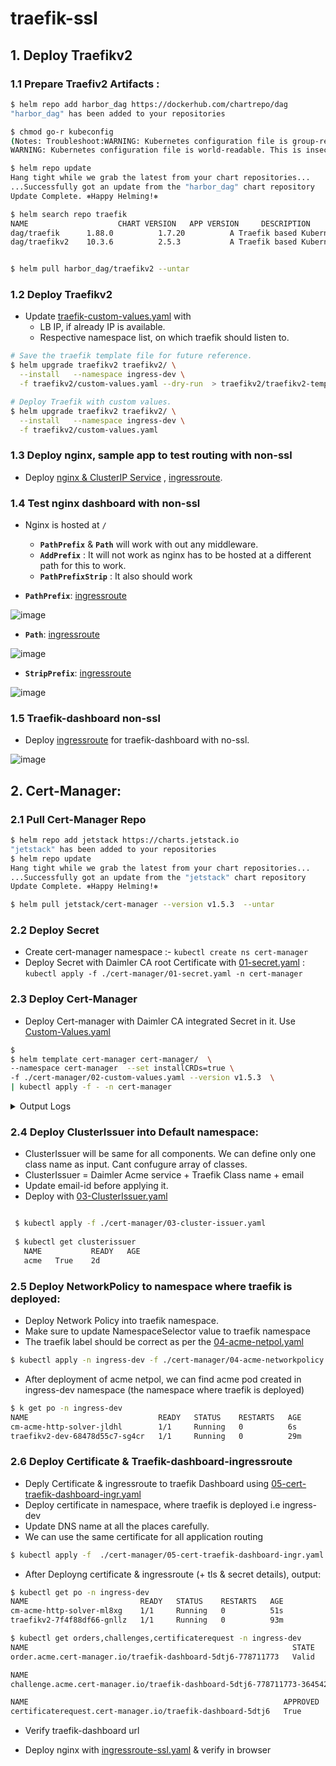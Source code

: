# traefik-ssl

## 1. Deploy Traefikv2

### 1.1 Prepare Traefiv2 Artifacts :

```sh
$ helm repo add harbor_dag https://dockerhub.com/chartrepo/dag
"harbor_dag" has been added to your repositories

$ chmod go-r kubeconfig
(Notes: Troubleshoot:WARNING: Kubernetes configuration file is group-readable. This is insecure. Location: /home/.../kubeconfig
WARNING: Kubernetes configuration file is world-readable. This is insecure. Location: /home/.../kubeconfig)

$ helm repo update
Hang tight while we grab the latest from your chart repositories...
...Successfully got an update from the "harbor_dag" chart repository
Update Complete. ⎈Happy Helming!⎈

$ helm search repo traefik
NAME                    CHART VERSION   APP VERSION     DESCRIPTION
dag/traefik      1.88.0          1.7.20          A Traefik based Kubernetes ingress controller w...
dag/traefikv2    10.3.6          2.5.3           A Traefik based Kubernetes ingress controller


$ helm pull harbor_dag/traefikv2 --untar
```
### 1.2 Deploy Traefikv2 

 * Update [traefik-custom-values.yaml](./traefikv2/custom-values.yaml) with 
   * LB IP, if already IP is available.
   * Respective namespace list, on which traefik should listen to.
 
```sh
# Save the traefik template file for future reference. 
$ helm upgrade traefikv2 traefikv2/ \
  --install   --namespace ingress-dev \
  -f traefikv2/custom-values.yaml --dry-run  > traefikv2/traefikv2-template.yaml

# Deploy Traefik with custom values.
$ helm upgrade traefikv2 traefikv2/ \
  --install   --namespace ingress-dev \
  -f traefikv2/custom-values.yaml

```

  ### 1.3 Deploy nginx, sample app to test routing with non-ssl
   * Deploy [nginx & ClusterIP Service](nginx/nginx.yaml) , [ingressroute](nginx/nginx-ingressroute-pathprefix-no-ssl.yaml).

  ### 1.4 Test nginx dashboard with non-ssl
  * Nginx is hosted at `/`
      *  **`PathPrefix`** & **`Path`** will work with out any middleware.
      *  **`AddPrefix`** : It will not work as nginx has to be hosted at a different path for this to work.
      *  **`PathPrefixStrip`** : It also should work

  * **`PathPrefix`**: [ingressroute](nginx/nginx-ingressroute-pathprefix-no-ssl.yaml)

  ![image](https://media.git.daimler.com/user/3406/files/9e57b380-37ec-11ec-9e00-8f69e635fcd4)

  * **`Path`**: [ingressroute](nginx/nginx-ingressroute-path-no-ssl.yaml)
  
  ![image](https://media.git.daimler.com/user/3406/files/3b1e4f00-37f5-11ec-96c9-2434d6bb75bb)

  * **`StripPrefix`**: [ingressroute](nginx/nginx-ingressroute-stripPrefix-no-ssl.yaml)
  
  ![image](https://media.git.daimler.com/user/3406/files/630eb200-37f7-11ec-965c-126ba845cfd2)


  ### 1.5 Traefik-dashboard non-ssl
   * Deploy [ingressroute](traefikv2/traefik-dashboard-ingressroute-no-ssl.yaml) for traefik-dashboard with no-ssl.
   
  
  ![image](https://media.git.daimler.com/user/3406/files/58501f00-37ef-11ec-98da-18b33ac9d96f)

  
  
## 2. Cert-Manager:

  ### 2.1 Pull Cert-Manager Repo
  
```sh
$ helm repo add jetstack https://charts.jetstack.io
"jetstack" has been added to your repositories
$ helm repo update
Hang tight while we grab the latest from your chart repositories...
...Successfully got an update from the "jetstack" chart repository
Update Complete. ⎈Happy Helming!⎈

$ helm pull jetstack/cert-manager --version v1.5.3  --untar

```

  ### 2.2 Deploy Secret 
  
  * Create cert-manager namespace :- `kubectl create ns cert-manager`
  * Deploy Secret with Daimler CA root Certificate with [01-secret.yaml](./cert-manager/01-secret.yaml) : `kubectl apply -f ./cert-manager/01-secret.yaml -n cert-manager`
  
  ### 2.3 Deploy Cert-Manager
  
  * Deploy Cert-manager with Daimler CA integrated Secret in it. Use [Custom-Values.yaml](./cert-manager/02-custom-values.yaml)
  
```sh
$ 
$ helm template cert-manager cert-manager/  \
--namespace cert-manager  --set installCRDs=true \
-f ./cert-manager/02-custom-values.yaml --version v1.5.3  \
| kubectl apply -f - -n cert-manager

```

<details><summary>Output Logs</summary>
<p>
serviceaccount/cert-manager-cainjector created
serviceaccount/cert-manager created
serviceaccount/cert-manager-webhook created
customresourcedefinition.apiextensions.k8s.io/challenges.acme.cert-manager.io created
customresourcedefinition.apiextensions.k8s.io/certificaterequests.cert-manager.io created
customresourcedefinition.apiextensions.k8s.io/orders.acme.cert-manager.io created
customresourcedefinition.apiextensions.k8s.io/certificates.cert-manager.io created
customresourcedefinition.apiextensions.k8s.io/issuers.cert-manager.io created
customresourcedefinition.apiextensions.k8s.io/clusterissuers.cert-manager.io created
clusterrole.rbac.authorization.k8s.io/cert-manager-cainjector created
clusterrole.rbac.authorization.k8s.io/cert-manager-controller-orders created
clusterrole.rbac.authorization.k8s.io/cert-manager-edit created
clusterrole.rbac.authorization.k8s.io/cert-manager-controller-certificatesigningrequests created
clusterrole.rbac.authorization.k8s.io/cert-manager-controller-clusterissuers created
clusterrole.rbac.authorization.k8s.io/cert-manager-controller-certificates created
clusterrole.rbac.authorization.k8s.io/cert-manager-view created
clusterrole.rbac.authorization.k8s.io/cert-manager-controller-issuers created
clusterrole.rbac.authorization.k8s.io/cert-manager-controller-ingress-shim created
clusterrole.rbac.authorization.k8s.io/cert-manager-controller-challenges created
clusterrole.rbac.authorization.k8s.io/cert-manager-controller-approve:cert-manager-io created
clusterrole.rbac.authorization.k8s.io/cert-manager-webhook:subjectaccessreviews created
clusterrolebinding.rbac.authorization.k8s.io/cert-manager-cainjector created
clusterrolebinding.rbac.authorization.k8s.io/cert-manager-controller-orders created
clusterrolebinding.rbac.authorization.k8s.io/cert-manager-controller-certificates created
clusterrolebinding.rbac.authorization.k8s.io/cert-manager-controller-clusterissuers created
clusterrolebinding.rbac.authorization.k8s.io/cert-manager-controller-ingress-shim created
clusterrolebinding.rbac.authorization.k8s.io/cert-manager-controller-certificatesigningrequests created
clusterrolebinding.rbac.authorization.k8s.io/cert-manager-controller-approve:cert-manager-io created
clusterrolebinding.rbac.authorization.k8s.io/cert-manager-controller-issuers created
clusterrolebinding.rbac.authorization.k8s.io/cert-manager-controller-challenges created
clusterrolebinding.rbac.authorization.k8s.io/cert-manager-webhook:subjectaccessreviews created
role.rbac.authorization.k8s.io/cert-manager-cainjector:leaderelection created
role.rbac.authorization.k8s.io/cert-manager:leaderelection created
role.rbac.authorization.k8s.io/cert-manager-webhook:dynamic-serving created
rolebinding.rbac.authorization.k8s.io/cert-manager-cainjector:leaderelection created
rolebinding.rbac.authorization.k8s.io/cert-manager:leaderelection created
rolebinding.rbac.authorization.k8s.io/cert-manager-webhook:dynamic-serving created
service/cert-manager created
service/cert-manager-webhook created
deployment.apps/cert-manager-cainjector created
deployment.apps/cert-manager created
deployment.apps/cert-manager-webhook created
mutatingwebhookconfiguration.admissionregistration.k8s.io/cert-manager-webhook created
validatingwebhookconfiguration.admissionregistration.k8s.io/cert-manager-webhook created

</p>
</details>

  ### 2.4 Deploy ClusterIssuer into Default namespace:
   * ClusterIssuer will be same for all components. We can define only one class name as input. Cant confugure array of classes.
   * ClusterIssuer = Daimler Acme service + Traefik Class name + email
   * Update email-id before applying it.
   * Deploy with [03-ClusterIssuer.yaml](./cert-manager/03-cluster-issuer.yaml)
   
   ```sh
   
    $ kubectl apply -f ./cert-manager/03-cluster-issuer.yaml 
    
    $ kubectl get clusterissuer
      NAME           READY   AGE
      acme   True    2d

   ```
   ### 2.5 Deploy NetworkPolicy to namespace where traefik is deployed:
   
   * Deploy Network Policy into traefik namespace.
   * Make sure to update NamespaceSelector value to traefik namespace
   * The traefik label should be correct as per the [04-acme-netpol.yaml](./cert-manager/04-acme-networkpolicy.yaml)

   ```sh
   $ kubectl apply -n ingress-dev -f ./cert-manager/04-acme-networkpolicy.yaml
   ```
   
   * After deployment of acme netpol, we can find acme pod created in ingress-dev namespace (the namespace where traefik is deployed)
  
  ```sh
  $ k get po -n ingress-dev
  NAME                             READY   STATUS    RESTARTS   AGE
  cm-acme-http-solver-jldhl        1/1     Running   0          6s
  traefikv2-dev-68478d55c7-sg4cr   1/1     Running   0          29m
  ```
  ### 2.6 Deploy Certificate & Traefik-dashboard-ingressroute
  
  * Deply Certificate & ingressroute to traefik Dashboard using [05-cert-traefik-dashboard-ingr.yaml](./cert-manager/05-cert-traefik-dashboard-ingr.yaml)
  * Deploy certificate in namespace, where traefik is deployed i.e ingress-dev
  * Update DNS name at all the places carefully.
  * We can use the same certificate for all application routing
  

  ```sh
  $ kubectl apply -f  ./cert-manager/05-cert-traefik-dashboard-ingr.yaml -n ingress-dev
  ```
  
  * After Deployng certificate & ingressroute (+ tls & secret details), output:
  
  ```sh
  $ kubectl get po -n ingress-dev
  NAME                         READY   STATUS    RESTARTS   AGE
  cm-acme-http-solver-ml8xg    1/1     Running   0          51s
  traefikv2-7f4f88df66-gnllz   1/1     Running   0          93m
  
  $ kubectl get orders,challenges,certificaterequest -n ingress-dev
  NAME                                                           STATE     AGE
  order.acme.cert-manager.io/traefik-dashboard-5dtj6-778711773   Valid   72s

  NAME                                                                          STATE     DOMAIN                                   AGE
  challenge.acme.cert-manager.io/traefik-dashboard-5dtj6-778711773-3645429168   pending   iaas-c02-53-6-21-162.dhc.corpintra.net   71s
  
  NAME                                                         APPROVED   DENIED   READY   ISSUER         REQUESTOR                                         AGE
  certificaterequest.cert-manager.io/traefik-dashboard-5dtj6   True                True   daimler-acme   system:serviceaccount:cert-manager:cert-manager   72s
  
  ```

  * Verify traefik-dashboard url
  
  
  
  * Deploy nginx with [ingressroute-ssl.yaml](./nginx/nginx-ingressroute-ssl.yaml) & verify in browser
  


  
